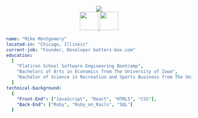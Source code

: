 <p align="center">
  <img src="https://capsule-render.vercel.app/api?&color=000000&fontColor=FFCD00&type=rounded&height=200&text=Welcome!&fontSize=90&animation=fadeIn&stroke=ffffff&strokeWidth=4"/>
  <br />
  <a href="https://www.linkedin.com/in/montgomery-mike/">
    <img height="50" src="https://cdn2.iconfinder.com/data/icons/social-media-2285/512/1_Linkedin_unofficial_colored_svg-512.png"/>
  </a>
  <a href="https://medium.com/@michael.c.montgomery">
    <img height="50" src="https://cdn3.iconfinder.com/data/icons/social-media-black-white-2/1151/Medium_logo_-_black-512.png"/>
  </a>
</p>

```yaml
name: "Mike Montgomery"
located-in: "Chicago, Illinois"
current-job: "Founder, Developer batters-box.com"
education:
  [
    "Flatiron School Software Engineering Bootcamp",
    "Bachelors of Arts in Economics from The University of Iowa",
    "Bachelor of Science in Recreation and Sports Business from The University of Iowa"
  ]
technical-background:
  {
    "Front-End": ["JavaScript", "React", "HTML5", "CSS"],
    "Back-End": ["Ruby", "Ruby_on_Rails", "SQL"]
  }
```

<!---

Here are some ideas to get you started:

- 🔭 I’m currently working on ...
- 🌱 I’m currently learning ...
- 👯 I’m looking to collaborate on ...
- 🤔 I’m looking for help with ...
- 💬 Ask me about ...
- 📫 How to reach me: ...
- 😄 Pronouns: ...
- ⚡ Fun fact: ...
-->
